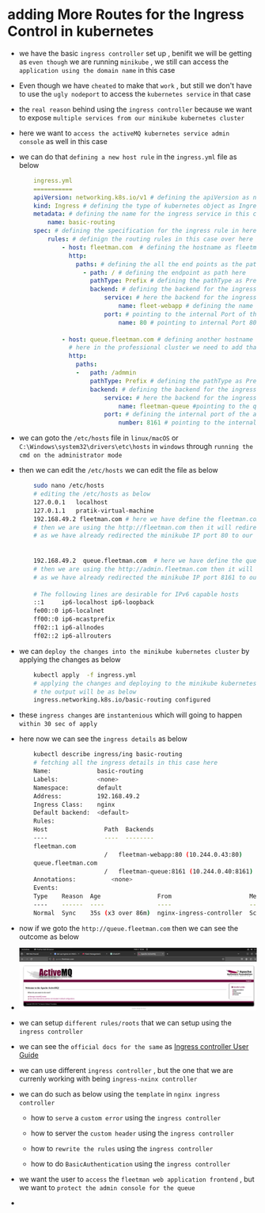 # adding More Routes for the Ingress Control in kubernetes 

- we have the basic `ingress controller` set up , benifit we will be getting as `even though` we are running `minikube` , we still can access the `application using the domain name` in this case

- Even though we have `cheated` to make that `work` , but still we don't have to use the `ugly nodeport` to access the `kubernetes service` in that case

- the `real reason` behind using the `ingress controller` because we want to expose `multiple services from our minikube kubernetes cluster`

- here we want to `access the activeMQ kubernetes service admin console` as well in this case 

- we can do that `defining a new host rule` in the `ingress.yml` file as below 

    
    ```yaml
        ingress.yml
        ===========
        apiVersion: networking.k8s.io/v1 # defining the apiVersion as networking.k8s.io/v1
        kind: Ingress # defining the type of kubernetes object as Ingress in this case
        metadata: # defining the name for the ingress service in this case over here
            name: basic-routing
        spec: # defining the specification for the ingress rule in here
            rules: # definign the routing rules in this case over here
                - host: fleetman.com  # defining the hostname as fleetman.com which we have defined in the /etc/hosts file
                  http:
                    paths: # defining the all the end points as the paths in here for the domain name as hosts
                      - path: / # defining the endpoint as path here
                        pathType: Prefix # defining the pathType as Prefix in this case
                        backend: # defining the backend for the ingress controller
                            service: # here the backend for the ingress controller will be as service
                                name: fleet-webapp # defining the name of the service to which we want to point to 
                            port: # pointing to the internal Port of the kubernetes Service to redirect to 
                                name: 80 # pointing to internal Port 80 for fleetman-webapp service

                - host: queue.fleetman.com # defining another hostname as fleetman.com which we have defined in the /etc/hosts file
                  # here in the professional cluster we need to add that to the `route 53` host domain name in that case
                  http:
                    paths:
                    -   path: /admmin
                        pathType: Prefix # defining the pathType as Prefix in this case
                        backend: # defining the backend for the ingress controller
                            service: # here the backend for the ingress controller will be as service
                                name: fleetman-queue #pointing to the queue service in here as fleetman-queue
                            port: # defining the internal port of the admin in here 
                                number: 8161 # pointing to the internal Port of the  fleetman-queue service


    ```

- we can goto the `/etc/hosts` file in `linux/macOS` or `C:\Windows\system32\drivers\etc\hosts` in `windows` through `running the cmd on the administrator mode`

- then we can edit the `/etc/hosts` we can edit the file as below 

    ```bash
        sudo nano /etc/hosts
        # editing the /etc/hosts as below 
        127.0.0.1	localhost
        127.0.1.1	pratik-virtual-machine
        192.168.49.2 fleetman.com # here we have define the fleetman.com for the minikube ip address
        # then we are using the http://fleetman.com then it will redirect to the minikube ip on port 80
        # as we have already redirected the minikube IP port 80 to our service hence our service will be going to show up


        192.168.49.2  queue.fleetman.com  # here we have define the queue.fleetman.com for the minikube ip address
        # then we are using the http://admin.fleetman.com then it will redirect to the minikube ip on port 8161 which associated with the fleetman-queue service
        # as we have already redirected the minikube IP port 8161 to our service hence our service will be going to show up
        
        # The following lines are desirable for IPv6 capable hosts
        ::1     ip6-localhost ip6-loopback
        fe00::0 ip6-localnet
        ff00::0 ip6-mcastprefix
        ff02::1 ip6-allnodes
        ff02::2 ip6-allrouters

    ```

- we can `deploy the changes into the minikube kubernetes cluster` by applying the changes as below 

    ```bash
        kubectl apply  -f ingress.yml
        # applying the changes and deploying to the minikube kubernetes cluster
        # the output will be as below
        ingress.networking.k8s.io/basic-routing configured

    ```

- these `ingress changes` are `instantenious` which will going to happen `within 30 sec of apply`

- here now we can see the `ingress details`  as below 

    ```bash
        kubectl describe ingress/ing basic-routing
        # fetching all the ingress details in this case here
        Name:             basic-routing
        Labels:           <none>
        Namespace:        default
        Address:          192.168.49.2
        Ingress Class:    nginx
        Default backend:  <default>
        Rules:
        Host                Path  Backends
        ----                ----  --------
        fleetman.com        
                            /   fleetman-webapp:80 (10.244.0.43:80)
        queue.fleetman.com  
                            /   fleetman-queue:8161 (10.244.0.40:8161)
        Annotations:          <none>
        Events:
        Type    Reason  Age                From                      Message
        ----    ------  ----               ----                      -------
        Normal  Sync    35s (x3 over 86m)  nginx-ingress-controller  Scheduled for sync


    ```

- now if we goto the `http://queue.fleetman.com` then we can see the outcome as below 

- ![alt text](image-6.png)

- we can setup `different rules/roots` that we can setup using the `ingress controller`

- we can see the `official docs for the same` as [Ingress controller User Guide](https://kubernetes.github.io/ingress-nginx/)

- we can use different `ingress controller` , but the one that we are currenly working with being `ingress-nxinx controller`

- we can do such as below using the `template` in `nginx ingress controller`

    - how to `serve` a `custom error` using the `ingress controller`
    
    - how to server the `custom header` using the `ingress controller`
    
    - how to `rewrite the rules` using the `ingress controller`
    
    - how to do `BasicAuthentication` using the `ingress controller` 
  
- we want the user to `access` the `fleetman web application frontend` , but we want to `protect the admin console for the queue`

- 